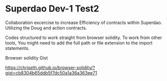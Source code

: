 # Superdao Dev-1 Test2 # 
Collaboration excercise to increase Efficiency of contracts within Superdao.
Utilizing the Doug and action contracts.

Codes structured to work straight from browser solidity.
To work from other tools,
You might need to add the full path or file extension to the import statements.


Browser solidity Gist

https://chriseth.github.io/browser-solidity/?gist=cb8304b65ddb5f7dc50a1a36a363ee71